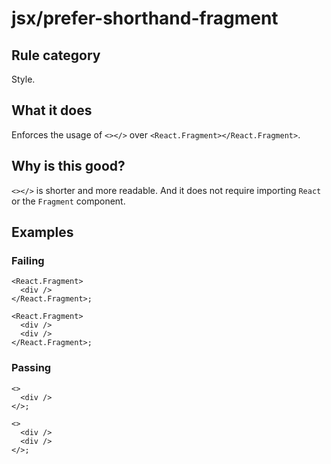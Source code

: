 # jsx/prefer-shorthand-fragment

## Rule category

Style.

## What it does

Enforces the usage of `<></>` over `<React.Fragment></React.Fragment>`.

## Why is this good?

`<></>` is shorter and more readable. And it does not require importing `React` or the `Fragment` component.

## Examples

### Failing

```tsx
<React.Fragment>
  <div />
</React.Fragment>;
```

```tsx
<React.Fragment>
  <div />
  <div />
</React.Fragment>;
```

### Passing

```tsx
<>
  <div />
</>;
```

```tsx
<>
  <div />
  <div />
</>;
```
